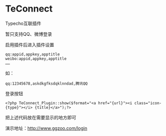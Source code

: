 # TeConnect
Typecho互联插件

暂只支持QQ、微博登录

启用插件后进入插件设置

    qq:appid,appkey,apptitle
    weibo:appid,appkey,apptitle
    ……

如：

    qq:12345678,askdkgfksdqklnndad,腾讯QQ

登录按钮

    <?php TeConnect_Plugin::show($format="<a href="{url}"><i class="icon-{type}"></i> {title}</a>");?>

把上述代码放在需要显示的地方即可

演示地址：http://www.ggzoo.com/login
